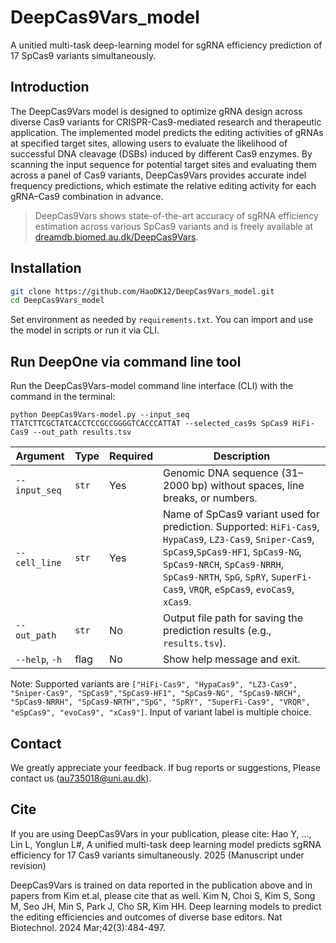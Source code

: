 # DeepCas9Vars_model

A unitied multi-task deep-learning model for sgRNA efficiency prediction of 17 SpCas9 variants simultaneously.

## Introduction

The DeepCas9Vars model is designed to optimize gRNA design across diverse Cas9 variants for CRISPR-Cas9-mediated research and therapeutic application. The implemented model predicts the editing activities of gRNAs at specified target sites, allowing users to evaluate the likelihood of successful DNA cleavage (DSBs) induced by different Cas9 enzymes. By scanning the input sequence for potential target sites and evaluating them across a panel of Cas9 variants, DeepCas9Vars provides accurate indel frequency predictions, which estimate the relative editing activity for each gRNA–Cas9 combination in advance.

> DeepCas9Vars shows state-of-the-art accuracy of sgRNA efficiency estimation across various SpCas9 variants and is freely available at [dreamdb.biomed.au.dk/DeepCas9Vars](https://dreamdb.biomed.au.dk/DeepCas9Vars/home).

## Installation
```bash
git clone https://github.com/HaoDK12/DeepCas9Vars_model.git
cd DeepCas9Vars_model
```
Set environment as needed by ``requirements.txt``. You can import and use the model in scripts or run it via CLI.

## Run DeepOne via command line tool
Run the DeepCas9Vars-model command line interface (CLI) with the command in the terminal:
```
python DeepCas9Vars-model.py --input_seq TTATCTTCGCTATCACCTCCGCCGGGGTCACCCATTAT --selected_cas9s SpCas9 HiFi-Cas9 --out_path results.tsv
```
| Argument       | Type  | Required | Description                                                                                          |
| -------------- | ----- | -------- | ---------------------------------------------------------------------------------------------------- |
| `--input_seq`  | `str` | Yes    | Genomic DNA sequence (31–2000 bp) without spaces, line breaks, or numbers.                           |
| `--cell_line`  | `str` | Yes    | Name of SpCas9 variant used for prediction. Supported: `HiFi-Cas9`, `HypaCas9`, `LZ3-Cas9`, `Sniper-Cas9`, `SpCas9`,`SpCas9-HF1`, `SpCas9-NG`, `SpCas9-NRCH`, `SpCas9-NRRH`, `SpCas9-NRTH`, `SpG`, `SpRY`, `SuperFi-Cas9`, `VRQR`, `eSpCas9`, `evoCas9`, `xCas9`. |
| `--out_path`   | `str` | No    | Output file path for saving the prediction results (e.g., `results.tsv`).                            |
| `--help`, `-h` | flag  | No     | Show help message and exit.                                                                          |

Note: Supported variants are ``["HiFi-Cas9", "HypaCas9", "LZ3-Cas9", "Sniper-Cas9", "SpCas9","SpCas9-HF1", "SpCas9-NG", "SpCas9-NRCH", "SpCas9-NRRH", "SpCas9-NRTH","SpG", "SpRY", "SuperFi-Cas9", "VRQR", "eSpCas9", "evoCas9", "xCas9"]``. Input of variant label is multiple choice.

## Contact
We greatly appreciate your feedback. If bug reports or suggestions, Please contact us (au735018@uni.au.dk).

## Cite
If you are using DeepCas9Vars in your publication, please cite:
Hao Y, ..., Lin L, Yonglun L#, A unified multi-task deep learning model predicts sgRNA efficiency for 17 Cas9 variants simultaneously. 2025 (Manuscript under revision)

DeepCas9Vars is trained on data reported in the publication above and in papers from Kim et.al, please cite that as well.
Kim N, Choi S, Kim S, Song M, Seo JH, Min S, Park J, Cho SR, Kim HH. Deep learning models to predict the editing efficiencies and outcomes of diverse base editors. Nat Biotechnol. 2024 Mar;42(3):484-497.
